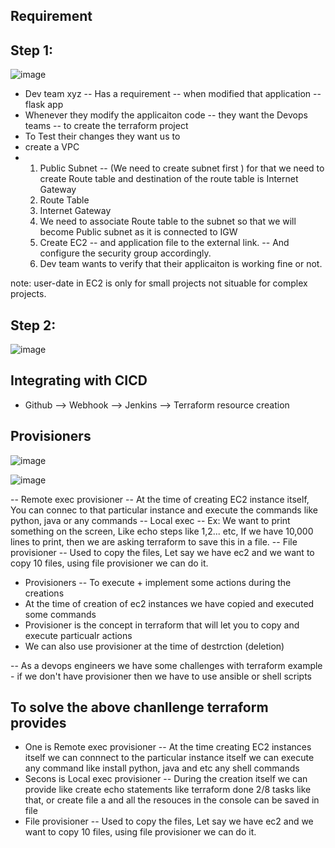 Requirement
--
Step 1:
--
![image](https://github.com/pavankumar0077/terraform-zero-to-hero/assets/40380941/f07a7991-ff91-4cf5-a0ff-f8529cd8b87c)

- Dev team xyz -- Has a requirement -- when modified that application -- flask app
- Whenever they modify the applicaiton code -- they want the Devops teams -- to create the terraform project
- To Test their changes they want us to
- create a VPC
- 1. Public Subnet -- (We need to create subnet first ) for that we need to create Route table and destination of the route table is Internet Gateway
  2. Route Table
  3. Internet Gateway
  4. We need to associate Route table to the subnet so that we will become Public subnet as it is connected to IGW
  5. Create EC2 -- and application file to the external link. -- And configure the security group accordingly.
  6. Dev team wants to verify that their applicaiton is working fine or not.

note: user-date in EC2 is only for small projects not situable for complex projects.

Step 2:
--
![image](https://github.com/pavankumar0077/terraform-zero-to-hero/assets/40380941/c355e44c-8159-41f5-b6c7-25ada402988a)

Integrating with CICD
--
- Github --> Webhook --> Jenkins --> Terraform resource creation

Provisioners
--
![image](https://github.com/pavankumar0077/terraform-zero-to-hero/assets/40380941/84a679f3-fcf1-476f-bfd8-19b87b2330a7)

![image](https://github.com/pavankumar0077/terraform-zero-to-hero/assets/40380941/bbaeb9b7-5c86-4593-bbf1-0280b9d4ca9d)

-- Remote exec provisioner -- At the time of creating EC2 instance itself, You can connec to that particular instance and execute the commands like python, java or any commands
-- Local exec -- Ex: We want to print something on the screen, Like echo steps like 1,2... etc, If we have 10,000 lines to print, then we are asking terraform to save this in a file.
-- File provisioner -- Used to copy the files, Let say we have ec2 and we want to copy 10 files, using file provisioner we can do it.

- Provisioners -- To execute + implement some actions during the creations
- At the time of creation of ec2 instances we have copied and executed some commands
- Provisioner is the concept in terraform that will let you to copy and execute particualr actions
- We can also use provisioner at the time of destrction (deletion)

-- As a devops engineers we have some challenges with terraform example - if we don't have provisioner then we have to use ansible or shell scripts 

To solve the above chanllenge terraform provides
--
- One is Remote exec provisioner -- At the time creating EC2 instances itself we can connnect to the particular instance itself we can execute any command like install python, java and etc any shell commands
- Secons is Local exec provisioner -- During the creation itself we can provide like create echo statements like terraform done 2/8 tasks like that, or create file a and all the resouces in the console can be saved in file
- File provisioner -- Used to copy the files, Let say we have ec2 and we want to copy 10 files, using file provisioner we can do it.



